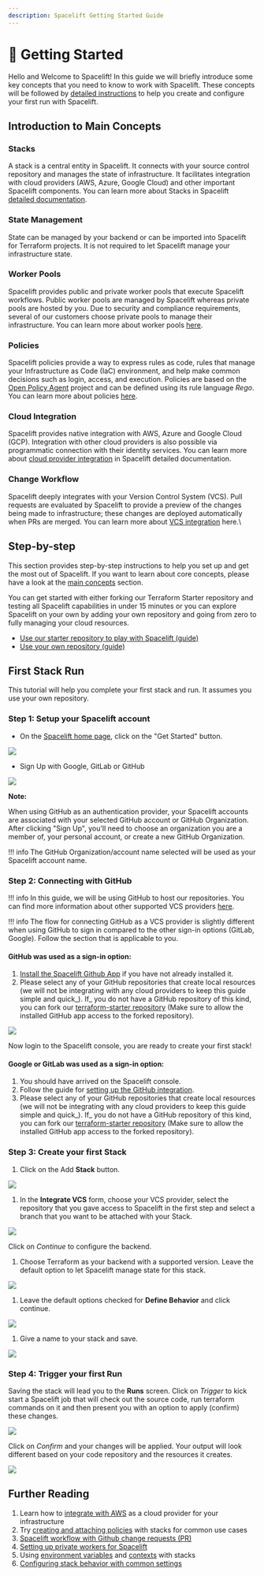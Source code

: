 ```yaml
---
description: Spacelift Getting Started Guide
---
```


# 🚀 Getting Started

Hello and Welcome to Spacelift! In this guide we will briefly introduce some key concepts that you need to know to work with Spacelift. These concepts will be followed by [detailed instructions](getting-started.md#step-by-step) to help you create and configure your first run with Spacelift.

## Introduction to Main Concepts

### Stacks

A stack is a central entity in Spacelift. It connects with your source control repository and manages the state of infrastructure. It facilitates integration with cloud providers (AWS, Azure, Google Cloud) and other important Spacelift components. You can learn more about Stacks in Spacelift [detailed documentation](concepts/stack/).

### State Management

State can be managed by your backend or can be imported into Spacelift for Terraform projects. It is not required to let Spacelift manage your infrastructure state.

### Worker Pools

Spacelift provides public and private worker pools that execute Spacelift workflows. Public worker pools are managed by Spacelift whereas private pools are hosted by you. Due to security and compliance requirements, several of our customers choose private pools to manage their infrastructure. You can learn more about worker pools [here](concepts/worker-pools.md).

### Policies

Spacelift policies provide a way to express rules as code, rules that manage your Infrastructure as Code (IaC) environment, and help make common decisions such as login, access, and execution. Policies are based on the [Open Policy Agent](https://www.openpolicyagent.org) project and can be defined using its rule language _Rego_. You can learn more about policies [here](concepts/policy/).

### Cloud Integration

Spacelift provides native integration with AWS, Azure and Google Cloud (GCP). Integration with other cloud providers is also possible via programmatic connection with their identity services. You can learn more about [cloud provider integration](integrations/cloud-providers/) in Spacelift detailed documentation.

### Change Workflow

Spacelift deeply integrates with your Version Control System (VCS). Pull requests are evaluated by Spacelift to provide a preview of the changes being made to infrastructure; these changes are deployed automatically when PRs are merged. You can learn more about [VCS integration](integrations/source-control/) here.\


## Step-by-step

This section provides step-by-step instructions to help you set up and get the most out of Spacelift. If you want to learn about core concepts, please have a look at the [main concepts](getting-started.md#introduction-to-main-concepts) section.

You can get started with either forking our Terraform Starter repository and testing all Spacelift capabilities in under 15 minutes or you can explore Spacelift on your own by adding your own repository and going from zero to fully managing your cloud resources.

- [Use our starter repository to play with Spacelift (guide)](https://github.com/spacelift-io/terraform-starter)
- [Use your own repository (guide)](getting-started.md#first-stack-run)

## First Stack Run

This tutorial will help you complete your first stack and run. It assumes you use your own repository.

### Step 1: Setup your Spacelift account

- On the [Spacelift home page](https://docs.spacelift.io/), click on the "Get Started" button.

![](<./assets/screenshots/Screenshot 2022-04-27 at 12-35-55 Collaborative Infrastructure For Modern Software Teams Spacelift.png>)

- Sign Up with Google, GitLab or GitHub

![](<./assets/screenshots/Screenshot 2022-04-27 at 12-37-48 Get started with Spacelift Free Trial Spacelift.png>)

**Note:**

When using GitHub as an authentication provider, your Spacelift accounts are associated with your selected GitHub account or GitHub Organization. After clicking "Sign Up", you'll need to choose an organization you are a member of, your personal account, or create a new GitHub Organization.

!!! info
    The GitHub Organization/account name selected will be used as your Spacelift account name.

### Step 2: Connecting with GitHub

!!! info
    In this guide, we will be using GitHub to host our repositories. You can find more information about other supported VCS providers [here](integrations/source-control/).

!!! info
    The flow for connecting GitHub as a VCS provider is slightly different when using GitHub to sign in compared to the other sign-in options (GitLab, Google). Follow the section that is applicable to you.

#### GitHub was used as a sign-in option:

1. [Install the Spacelift Github App](https://github.com/apps/spacelift-io/installations/new) if you have not already installed it.
2. Please select any of your GitHub repositories that create local resources (we will not be integrating with any cloud providers to keep this guide simple and quick_). If_ you do not have a GitHub repository of this kind, you can fork our [terraform-starter repository](https://github.com/spacelift-io/terraform-starter) (Make sure to allow the installed GitHub app access to the forked repository).

![](<./assets/screenshots/Screenshot 2022-04-27 at 17-39-51 Build software better together copy.png>)

Now login to the Spacelift console, you are ready to create your first stack!

#### Google or GitLab was used as a sign-in option:

1. You should have arrived on the Spacelift console.
2. Follow the guide for [setting up the GitHub integration](integrations/source-control/github.md#setting-up-the-integration).
3. Please select any of your GitHub repositories that create local resources (we will not be integrating with any cloud providers to keep this guide simple and quick_). If_ you do not have a GitHub repository of this kind, you can fork our [terraform-starter repository](https://github.com/spacelift-io/terraform-starter) (Make sure to allow the installed GitHub app access to the forked repository).

###  Step 3: Create your first Stack

1. Click on the Add **Stack** button.

![](./assets/screenshots/2.png)

1. In the **Integrate VCS** form, choose your VCS provider, select the repository that you gave access to Spacelift in the first step and select a branch that you want to be attached with your Stack.

![](./assets/screenshots/3.png)

Click on _Continue_ to configure the backend.

1. Choose Terraform as your backend with a supported version. Leave the default option to let Spacelift manage state for this stack.

![](./assets/screenshots/4.png)

1. Leave the default options checked for **Define Behavior** and click continue.

![](./assets/screenshots/5.png)

1. Give a name to your stack and save.

![](./assets/screenshots/6.png)

### Step 4: Trigger your first Run

Saving the stack will lead you to the **Runs** screen. Click on _Trigger_ to kick start a Spacelift job that will check out the source code, run terraform commands on it and then present you with an option to apply (confirm) these changes.

![](./assets/screenshots/7.png)

Click on _Confirm_ and your changes will be applied. Your output will look different based on your code repository and the resources it creates.

![](./assets/screenshots/8.png)

## Further Reading

1. Learn how to [integrate with AWS](integrations/cloud-providers/aws.md) as a cloud provider for your infrastructure
2. Try [creating and attaching policies](concepts/policy/#creating-policies) with stacks for common use cases
3. [Spacelift workflow with Github change requests (PR)](integrations/source-control/github.md#pull-requests)
4. [Setting up private workers for Spacelift](concepts/worker-pools.md)
5. Using [environment variables](concepts/configuration/environment.md#environment-variables) and [contexts](concepts/configuration/context.md) with stacks
6. [Configuring stack behavior with common settings](concepts/stack/stack-settings.md)
